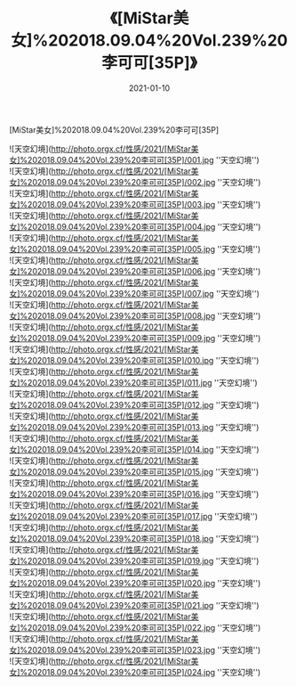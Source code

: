 ﻿---
layout: post
title: 《[MiStar美女]%202018.09.04%20Vol.239%20李可可[35P]》
date: 2021-01-10
img: http://photo.orgx.cf/性感/2021/[MiStar美女]%202018.09.04%20Vol.239%20李可可[35P]/000.jpg
tags: [美女,性感,泳衣]
---

[MiStar美女]%202018.09.04%20Vol.239%20李可可[35P]



![天空幻境](http://photo.orgx.cf/性感/2021/[MiStar美女]%202018.09.04%20Vol.239%20李可可[35P]/001.jpg ''天空幻境'')<br>
![天空幻境](http://photo.orgx.cf/性感/2021/[MiStar美女]%202018.09.04%20Vol.239%20李可可[35P]/002.jpg ''天空幻境'')<br>
![天空幻境](http://photo.orgx.cf/性感/2021/[MiStar美女]%202018.09.04%20Vol.239%20李可可[35P]/003.jpg ''天空幻境'')<br>
![天空幻境](http://photo.orgx.cf/性感/2021/[MiStar美女]%202018.09.04%20Vol.239%20李可可[35P]/004.jpg ''天空幻境'')<br>
![天空幻境](http://photo.orgx.cf/性感/2021/[MiStar美女]%202018.09.04%20Vol.239%20李可可[35P]/005.jpg ''天空幻境'')<br>
![天空幻境](http://photo.orgx.cf/性感/2021/[MiStar美女]%202018.09.04%20Vol.239%20李可可[35P]/006.jpg ''天空幻境'')<br>
![天空幻境](http://photo.orgx.cf/性感/2021/[MiStar美女]%202018.09.04%20Vol.239%20李可可[35P]/007.jpg ''天空幻境'')<br>
![天空幻境](http://photo.orgx.cf/性感/2021/[MiStar美女]%202018.09.04%20Vol.239%20李可可[35P]/008.jpg ''天空幻境'')<br>
![天空幻境](http://photo.orgx.cf/性感/2021/[MiStar美女]%202018.09.04%20Vol.239%20李可可[35P]/009.jpg ''天空幻境'')<br>
![天空幻境](http://photo.orgx.cf/性感/2021/[MiStar美女]%202018.09.04%20Vol.239%20李可可[35P]/010.jpg ''天空幻境'')<br>
![天空幻境](http://photo.orgx.cf/性感/2021/[MiStar美女]%202018.09.04%20Vol.239%20李可可[35P]/011.jpg ''天空幻境'')<br>
![天空幻境](http://photo.orgx.cf/性感/2021/[MiStar美女]%202018.09.04%20Vol.239%20李可可[35P]/012.jpg ''天空幻境'')<br>
![天空幻境](http://photo.orgx.cf/性感/2021/[MiStar美女]%202018.09.04%20Vol.239%20李可可[35P]/013.jpg ''天空幻境'')<br>
![天空幻境](http://photo.orgx.cf/性感/2021/[MiStar美女]%202018.09.04%20Vol.239%20李可可[35P]/014.jpg ''天空幻境'')<br>
![天空幻境](http://photo.orgx.cf/性感/2021/[MiStar美女]%202018.09.04%20Vol.239%20李可可[35P]/015.jpg ''天空幻境'')<br>
![天空幻境](http://photo.orgx.cf/性感/2021/[MiStar美女]%202018.09.04%20Vol.239%20李可可[35P]/016.jpg ''天空幻境'')<br>
![天空幻境](http://photo.orgx.cf/性感/2021/[MiStar美女]%202018.09.04%20Vol.239%20李可可[35P]/017.jpg ''天空幻境'')<br>
![天空幻境](http://photo.orgx.cf/性感/2021/[MiStar美女]%202018.09.04%20Vol.239%20李可可[35P]/018.jpg ''天空幻境'')<br>
![天空幻境](http://photo.orgx.cf/性感/2021/[MiStar美女]%202018.09.04%20Vol.239%20李可可[35P]/019.jpg ''天空幻境'')<br>
![天空幻境](http://photo.orgx.cf/性感/2021/[MiStar美女]%202018.09.04%20Vol.239%20李可可[35P]/020.jpg ''天空幻境'')<br>
![天空幻境](http://photo.orgx.cf/性感/2021/[MiStar美女]%202018.09.04%20Vol.239%20李可可[35P]/021.jpg ''天空幻境'')<br>
![天空幻境](http://photo.orgx.cf/性感/2021/[MiStar美女]%202018.09.04%20Vol.239%20李可可[35P]/022.jpg ''天空幻境'')<br>
![天空幻境](http://photo.orgx.cf/性感/2021/[MiStar美女]%202018.09.04%20Vol.239%20李可可[35P]/023.jpg ''天空幻境'')<br>
![天空幻境](http://photo.orgx.cf/性感/2021/[MiStar美女]%202018.09.04%20Vol.239%20李可可[35P]/024.jpg ''天空幻境'')<br>